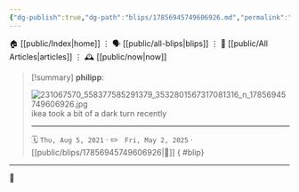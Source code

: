 ```yaml
---
{"dg-publish":true,"dg-path":"blips/17856945749606926.md","permalink":"/blips/17856945749606926/","title":"philipp on instagram @ 2021-08-05"}
---
```



<div class="transclusion internal-embed is-loaded"><div class="markdown-embed">




🏠 [[public/Index\|home]]  ⋮ 🗣️ [[public/all-blips\|blips]] ⋮  📝 [[public/All Articles\|articles]]  ⋮ 🕰️ [[public/now\|now]]


</div></div>


> [!summary] **philipp**:
>
> ![231067570_558377585291379_3532801567317081316_n_17856945749606926.jpg](/img/user/attachments/231067570_558377585291379_3532801567317081316_n_17856945749606926.jpg)
> ikea took a bit of a dark turn recently
> - - -
>
> 🗓️ <code>Thu, Aug 5, 2021</code>  · ✏️ <code> Fri, May 2, 2025</code>  · [[public/blips/17856945749606926\|🔗]]
{ #blip}


- - -

 👾
